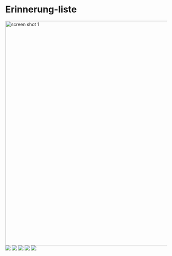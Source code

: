 # Erinnerung-liste
<img src="images/img1.png" alt="screen shot 1" height="700px">
<img src="images/img2.png" height:50% >
<img src="images/img3.png" height:50% >
<img src="images/img4.png" height:50% >
<img src="images/img5.png" height:50% >
<img src="images/img6.png" height:50% >


